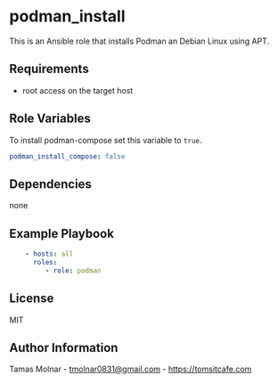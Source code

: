 # podman_install

This is an Ansible role that installs Podman an Debian Linux using APT.

## Requirements

- root access on the target host

## Role Variables

To install podman-compose set this variable to `true`.

```yaml
podman_install_compose: false
```

## Dependencies

none

## Example Playbook

```yaml
    - hosts: all
      roles:
         - role: podman
```

## License

MIT

## Author Information

Tamas Molnar - <tmolnar0831@gmail.com> - <https://tomsitcafe.com>
